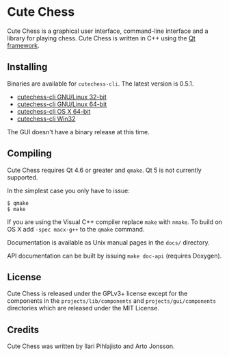 Cute Chess
==========

Cute Chess is a graphical user interface, command-line interface and a library
for playing chess. Cute Chess is written in C++ using the [Qt
framework](http://qt.nokia.com/).

Installing
----------

Binaries are available for `cutechess-cli`. The latest version is 0.5.1.

* [cutechess-cli GNU/Linux 32-bit](http://github.com/downloads/cutechess/cutechess/cutechess-cli-linux32.tar.gz)
* [cutechess-cli GNU/Linux 64-bit](http://github.com/downloads/cutechess/cutechess/cutechess-cli-linux64.tar.gz)
* [cutechess-cli OS X 64-bit](http://github.com/downloads/cutechess/cutechess/cutechess-cli-osx.zip)
* [cutechess-cli Win32](http://github.com/downloads/cutechess/cutechess/cutechess-cli-win32.zip)

The GUI doesn't have a binary release at this time.

Compiling
---------

Cute Chess requires Qt 4.6 or greater and `qmake`. Qt 5 is not currently
supported.

In the simplest case you only have to issue:

    $ qmake
    $ make

If you are using the Visual C++ compiler replace `make` with `nmake`. To build
on OS X add `-spec macx-g++` to the `qmake` command.

Documentation is available as Unix manual pages in the `docs/` directory.

API documentation can be built by issuing `make doc-api` (requires Doxygen).

License
-------

Cute Chess is released under the GPLv3+ license except for the components in
the `projects/lib/components` and `projects/gui/components` directories which
are released under the MIT License.

Credits
-------

Cute Chess was written by Ilari Pihlajisto and Arto Jonsson.
